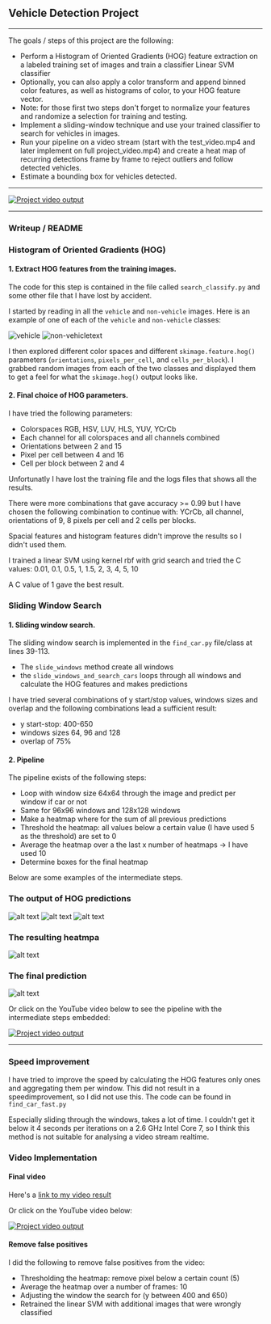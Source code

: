 
## Vehicle Detection Project

---

The goals / steps of this project are the following:

* Perform a Histogram of Oriented Gradients (HOG) feature extraction on a labeled training set of images and train a classifier Linear SVM classifier
* Optionally, you can also apply a color transform and append binned color features, as well as histograms of color, to your HOG feature vector. 
* Note: for those first two steps don't forget to normalize your features and randomize a selection for training and testing.
* Implement a sliding-window technique and use your trained classifier to search for vehicles in images.
* Run your pipeline on a video stream (start with the test_video.mp4 and later implement on full project_video.mp4) and create a heat map of recurring detections frame by frame to reject outliers and follow detected vehicles.
* Estimate a bounding box for vehicles detected.

[//]: # (Image References)

[image1a]: ./examples/car.jpeg
[image1b]: ./examples/not_car.jpeg
[image4a]: ./examples/bb1.jpg
[image4b]: ./examples/bb2.jpg
[image4c]: ./examples/bb3.jpg
[image5]: ./examples/heatmap.jpg
[image6]: ./examples/bb_final.jpg
[video1]: ./test_video_output/project_video.mp4

---

[![Project video output](https://img.youtube.com/vi/GqfAw6khKjA/0.jpg)](https://www.youtube.com/watch?v=GqfAw6khKjA )

---
### Writeup / README

### Histogram of Oriented Gradients (HOG)

#### 1. Extract HOG features from the training images.

The code for this step is contained in the file called `search_classify.py` and some other file that I have lost by accident.  

I started by reading in all the `vehicle` and `non-vehicle` images.  Here is an example of one of each of the `vehicle` and `non-vehicle` classes:

![vehicle][image1a]
![non-vehicletext][image1b]

I then explored different color spaces and different `skimage.feature.hog()` parameters (`orientations`, `pixels_per_cell`, and `cells_per_block`).  I grabbed random images from each of the two classes and displayed them to get a feel for what the `skimage.hog()` output looks like.

#### 2. Final choice of HOG parameters.

I have tried the following parameters:
- Colorspaces RGB, HSV, LUV, HLS, YUV, YCrCb
- Each channel for all colorspaces and all channels combined
- Orientations between 2 and 15
- Pixel per cell between 4 and 16
- Cell per block between 2 and 4

Unfortunatly I have lost the training file and the logs files that shows all the results.

There were more combinations that gave accuracy >= 0.99 but I have chosen the following combination to continue with:
YCrCb, all channel, orientations of 9, 8 pixels per cell and 2 cells per blocks.

Spacial features and histogram features didn't improve the results so I didn't used them.

I trained a linear SVM using kernel rbf with grid search and tried the C values:
0.01, 0.1, 0.5, 1, 1.5, 2, 3, 4, 5, 10

A C value of 1 gave the best result.

### Sliding Window Search

#### 1. Sliding window search.
  
The sliding window search is implemented in the `find_car.py` file/class at lines 39-113.
- The `slide_windows` method create all windows
- the `slide_windows_and_search_cars` loops through all windows and calculate the HOG features and makes predictions

I have tried several combinations of y start/stop values, windows sizes and overlap and the following combinations lead a sufficient result:
- y start-stop: 400-650
- windows sizes 64, 96 and 128
- overlap of 75%

#### 2. Pipeline

The pipeline exists of the following steps:
- Loop with window size 64x64 through the image and predict per window if car or not
- Same for 96x96 windows and 128x128 windows
- Make a heatmap where for the sum of all previous predictions
- Threshold the heatmap: all values below a certain value (I have used 5 as the threshold) are set to 0 
- Average the heatmap over a the last x number of heatmaps -> I have used 10
- Determine boxes for the final heatmap

Below are some examples of the intermediate steps.

### The output of HOG predictions
![alt text][image4a]
![alt text][image4b]
![alt text][image4c]

### The resulting heatmpa
![alt text][image5]

### The final prediction
![alt text][image6]

Or click on the YouTube video below to see the pipeline with the intermediate steps embedded:

[![Project video output](https://img.youtube.com/vi/qT1a65P5MH4/0.jpg)](https://www.youtube.com/watch?v=qT1a65P5MH4)

---

### Speed improvement

I have tried to improve the speed by calculating the HOG features only ones and aggregating them per window. This did not result in a speedimprovement, so I did not use this.
The code can be found in `find_car_fast.py`

Especially sliding through the windows, takes a lot of time. I couldn't get it below it 4 seconds per iterations on a 2.6 GHz Intel Core 7, so I think this method is not suitable for analysing a video stream realtime.

### Video Implementation

#### Final video
Here's a [link to my video result](./test_video_output/project_video.mp4)

Or click on the YouTube video below:

[![Project video output](https://img.youtube.com/vi/GqfAw6khKjA/0.jpg)](https://www.youtube.com/watch?v=GqfAw6khKjA )

#### Remove false positives

I did the following to remove false positives from the video:
- Thresholding the heatmap: remove pixel below a certain count (5)
- Average the heatmap over a number of frames: 10
- Adjusting the window the search for (y between 400 and 650)
- Retrained the linear SVM with additional images that were wrongly classified


